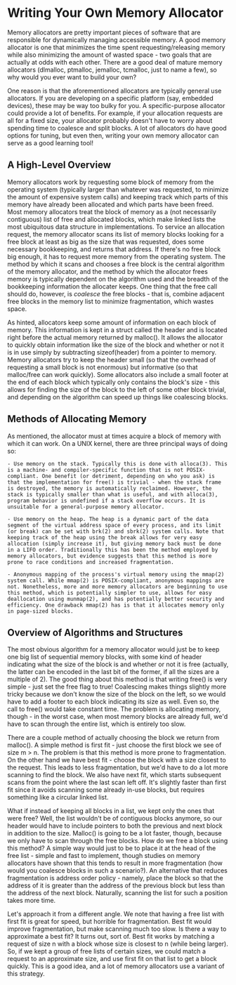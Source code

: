 Writing Your Own Memory Allocator
=================================

Memory allocators are pretty important pieces of software that are responsible for dynamically managing accessible memory. A good memory allocator is one that minimizes the time spent requesting/releasing memory while also minimizing the amount of wasted space - two goals that are actually at odds with each other. There are a good deal of mature memory allocators (dlmalloc, ptmalloc, jemalloc, tcmalloc, just to name a few), so why would you ever want to build your own?

One reason is that the aforementioned allocators are typically general use allocators. If you are developing on a specific platform (say, embedded devices), these may be way too bulky for you. A specific-purpose allocator could provide a lot of benefits. For example, if your allocation requests are all for a fixed size, your allocator probably doesn't have to worry about spending time to coalesce and split blocks. A lot of allocators do have good options for tuning, but even then, writing your own memory allocator can serve as a good learning tool!


A High-Level Overview
---------------------

Memory allocators work by requesting some block of memory from the operating system (typically larger than whatever was requested, to minimize the amount of expensive system calls) and keeping track which parts of this memory have already been allocated and which parts have been freed. Most memory allocators treat the block of memory as a (not necessarily contiguous) list of free and allocated blocks, which make linked lists the most ubiquitous data structure in implementations. To service an allocation request, the memory allocator scans its list of memory blocks looking for a free block at least as big as the size that was requested, does some necessary bookkeeping, and returns that address. If there's no free block big enough, it has to request more memory from the operating system. The method by which it scans and chooses a free block is the central algorithm of the memory allocator, and the method by which the allocator frees memory is typically dependent on the algorithm used and the breadth of the bookkeeping information the allocater keeps. One thing that the free call should do, however, is *coalesce* the free blocks - that is, combine adjacent free blocks in the memory list to minimize fragmentation, which wastes space.

As hinted, allocators keep some amount of information on each block of memory. This information is kept in a struct called the header and is located right before the actual memory returned by malloc(). It allows the allocator to quickly obtain information like the size of the block and whether or not it is in use simply by subtracting sizeof(header) from a pointer to memory. Memory allocators try to keep the header small (so that the overhead of requesting a small block is not enormous) but informative (so that malloc/free can work quickly). Some allocators also include a small footer at the end of each block which typically only contains the block's size - this allows for finding the size of the block to the left of some other block trivial, and depending on the algorithm can speed up things like coalescing blocks.


Methods of Allocating Memory
----------------------------

As mentioned, the allocator must at times acquire a block of memory with which it can work. On a UNIX kernel, there are three principal ways of doing so:

    - Use memory on the stack. Typically this is done with alloca(3). This is a machine- and compiler-specific function that is not POSIX-compliant. One benefit (or detriment, depending on who you ask) is that the implementation for free() is trivial - when the stack frame is destroyed, the memory is automatically reclaimed. However, the stack is typically smaller than what is useful, and with alloca(3), program behavior is undefined if a stack overflow occurs. It is unsuitable for a general-purpose memory allocator.

    - Use memory on the heap. The heap is a dynamic part of the data segment of the virtual address space of every process, and its limit (or break) can be set with brk(2) and sbrk(2) system calls. Note that keeping track of the heap using the break allows for very easy allocation (simply increase it), but giving memory back must be done in a LIFO order. Traditionally this has been the method employed by memory allocators, but evidence suggests that this method is more prone to race conditions and increased fragmentation.

    - Anonymous mapping of the process's virtual memory using the mmap(2) system call. While mmap(2) is POSIX-compliant, anonymous mappings are not. Nonetheless, more and more memory allocators are beginning to use this method, which is potentially simpler to use, allows for easy deallocation using munmap(2), and has potentially better security and efficiency. One drawback mmap(2) has is that it allocates memory only in page-sized blocks.


Overview of Algorithms and Structures
-------------------------------------

The most obvious algorithm for a memory allocator would just be to keep one big list of sequential memory blocks, with some kind of header indicating what the size of the block is and whether or not it is free (actually, the latter can be encoded in the last bit of the former, if all the sizes are a multiple of 2). The good thing about this method is that writing free() is very simple - just set the free flag to true! Coalescing makes things slightly more tricky because we don't know the size of the block on the left, so we would have to add a footer to each block indicating its size as well. Even so, the call to free() would take constant time. The problem is allocating memory, though - in the worst case, when most memory blocks are already full, we'd have to scan through the entire list, which is entirely too slow.

There are a couple method of actually choosing the block we return from malloc(). A simple method is first fit - just choose the first block we see of size m > n. The problem is that this method is more prone to fragmentation. On the other hand we have best fit - choose the block with a size closest to the request. This leads to less fragmentation, but we'd have to do a lot more scanning to find the block. We also have next fit, which starts subsequent scans from the point where the last scan left off. It's slightly faster than first fit since it avoids scanning some already in-use blocks, but requires something like a circular linked list.

What if instead of keeping all blocks in a list, we kept only the ones that were free? Well, the list wouldn't be of contiguous blocks anymore, so our header would have to include pointers to both the previous and next block in addition to the size. Malloc() is going to be a lot faster, though, because we only have to scan through the free blocks. How do we free a block using this method? A simple way would just to be to place it at the head of the free list - simple and fast to implement, though studies on memory allocators have shown that this tends to result in more fragmentation (how would you coalesce blocks in such a scenario?). An alternative that reduces fragmentation is address order policy - namely, place the block so that the address of it is greater than the address of the previous block but less than the address of the next block. Naturally, scanning the list for such a position takes more time.

Let's approach it from a different angle. We note that having a free list with first fit is great for speed, but horrible for fragmentation. Best fit would improve fragmentation, but make scanning much too slow. Is there a way to approximate a best fit? It turns out, sort of. Best fit works by matching a request of size n with a block whose size is closest to n (while being larger). So, if we kept a group of free lists of certain sizes, we could match a request to an approximate size, and use first fit on that list to get a block quickly. This is a good idea, and a lot of memory allocators use a variant of this strategy.
